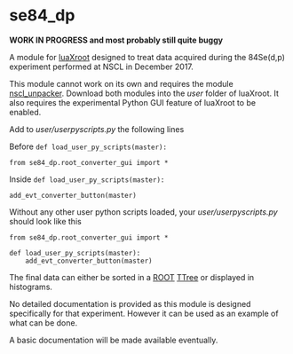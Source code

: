 # se84_dp

**WORK IN PROGRESS and most probably still quite buggy**

A module for [luaXroot](https://github.com/zupalex/luaXroot) designed to treat data acquired during the 84Se(d,p) experiment performed at NSCL in December 2017.

This module cannot work on its own and requires the module [nscl_unpacker](https://github.com/zupalex/nscl_unpacker). Download both modules into the *user* folder of luaXroot. It also requires the experimental Python GUI feature of luaXroot to be enabled.

Add to *user/userpyscripts.py* the following lines

Before `def load_user_py_scripts(master):`
```
from se84_dp.root_converter_gui import *
```

Inside `def load_user_py_scripts(master):`
```
add_evt_converter_button(master)
```

Without any other user python scripts loaded, your *user/userpyscripts.py* should look like this

```
from se84_dp.root_converter_gui import *

def load_user_py_scripts(master):
    add_evt_converter_button(master)
```

The final data can either be sorted in a [ROOT](https://root.cern.ch/) [TTree](https://root.cern.ch/doc/master/classTTree.html) or displayed in histograms.

No detailed documentation is provided as this module is designed specifically for that experiment. However it can be used as an example of what can be done.

A basic documentation will be made available eventually.
